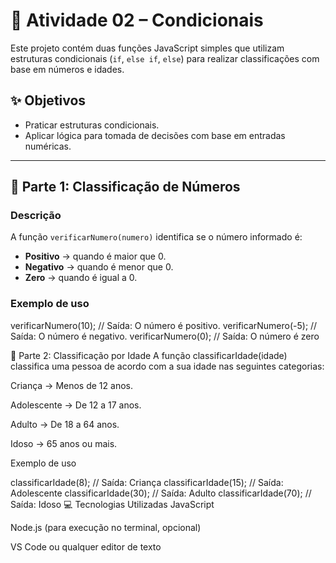 # 🧠 Atividade 02 – Condicionais

Este projeto contém duas funções JavaScript simples que utilizam estruturas condicionais (`if`, `else if`, `else`) para realizar classificações com base em números e idades.

## ✨ Objetivos

- Praticar estruturas condicionais.
- Aplicar lógica para tomada de decisões com base em entradas numéricas.

---

## 🔹 Parte 1: Classificação de Números

### Descrição

A função `verificarNumero(numero)` identifica se o número informado é:

- **Positivo** → quando é maior que 0.
- **Negativo** → quando é menor que 0.
- **Zero** → quando é igual a 0.

### Exemplo de uso


verificarNumero(10);   // Saída: O número é positivo.
verificarNumero(-5);   // Saída: O número é negativo.
verificarNumero(0);    // Saída: O número é zero


🔹 Parte 2: Classificação por Idade
A função classificarIdade(idade) classifica uma pessoa de acordo com a sua idade nas seguintes categorias:

Criança → Menos de 12 anos.

Adolescente → De 12 a 17 anos.

Adulto → De 18 a 64 anos.

Idoso → 65 anos ou mais.

Exemplo de uso

classificarIdade(8);    // Saída: Criança
classificarIdade(15);   // Saída: Adolescente
classificarIdade(30);   // Saída: Adulto
classificarIdade(70);   // Saída: Idoso
💻 Tecnologias Utilizadas
JavaScript

Node.js (para execução no terminal, opcional)

VS Code ou qualquer editor de texto
